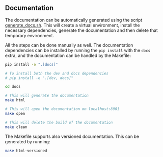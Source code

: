## Documentation

The documentation can be automatically generated using the script [generate_docs.sh](../tools/generate_docs.sh). This will create a virtual environment, install the
necessary dependencies, generate the documentation and then delete that temporary environment.

All the steps can be done manually as well. The documentation dependencies can be installed by running the `pip install` with the `docs` extra, and the
documentation can be handled by the Makefile:

```sh
pip install -e ".[docs]"

# To install both the dev and docs dependencies
# pip install -e ".[dev, docs]"

cd docs

# This will generate the documentation
make html

# This will open the documentation on localhost:8001
make open

# This will delete the build of the documentation
make clean
```

The Makefile supports also versioned documentation. This can be generated by running:

```sh
make html-versioned
```
